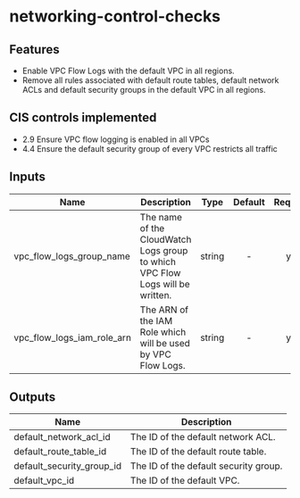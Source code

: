 # networking-control-checks

## Features

- Enable VPC Flow Logs with the default VPC in all regions.
- Remove all rules associated with default route tables, default network ACLs and default security groups in the default VPC in all regions.

## CIS controls implemented
- 2.9 Ensure VPC flow logging is enabled in all VPCs
- 4.4 Ensure the default security group of every VPC restricts all traffic

## Inputs

| Name | Description | Type | Default | Required |
|------|-------------|:----:|:-----:|:-----:|
| vpc_flow_logs_group_name | The name of the CloudWatch Logs group to which VPC Flow Logs will be written. | string | - | yes |
| vpc_flow_logs_iam_role_arn | The ARN of the IAM Role which will be used by VPC Flow Logs. | string | - | yes |

## Outputs

| Name | Description |
|------|-------------|
| default_network_acl_id | The ID of the default network ACL. |
| default_route_table_id | The ID of the default route table. |
| default_security_group_id | The ID of the default security group. |
| default_vpc_id | The ID of the default VPC. |
